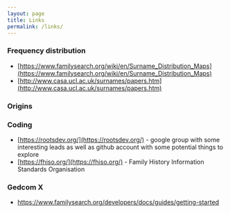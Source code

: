 ```yaml
---
layout: page
title: Links
permalink: /links/
---
```


### Frequency distribution

* [https://www.familysearch.org/wiki/en/Surname_Distribution_Maps](https://www.familysearch.org/wiki/en/Surname_Distribution_Maps)
* [http://www.casa.ucl.ac.uk/surnames/papers.htm](http://www.casa.ucl.ac.uk/surnames/papers.htm)

### Origins

### Coding

* [https://rootsdev.org/](https://rootsdev.org/) - google group with some interesting leads as well as github account with some potential things to explore
* [https://fhiso.org/](https://fhiso.org/) - Family History Information Standards Organisation

### Gedcom X

* https://www.familysearch.org/developers/docs/guides/getting-started


